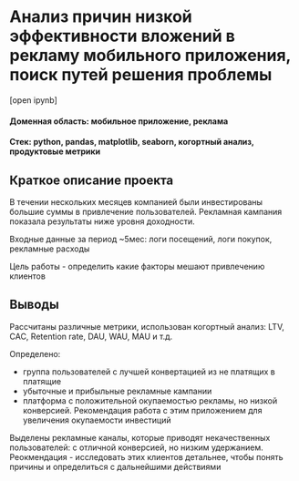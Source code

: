 # Анализ причин низкой эффективности вложений в рекламу мобильного приложения, поиск путей решения проблемы

[open ipynb]
#### Доменная область: мобильное приложение, реклама 
#### Стек: python, pandas, matplotlib, seaborn, когортный анализ, продуктовые метрики
## Краткое описание проекта
В течении нескольких месяцев компанией были инвестированы большие суммы в привлечение пользователей. Рекламная кампания показала результаты ниже уровня доходности.

Входные данные за период ~5мес: логи посещений, логи покупок, рекламные расходы

Цель работы - определить какие факторы мешают привлечению клиентов

## Выводы
Рассчитаны различные метрики, использован когортный анализ: LTV, CAC, Retention rate, DAU, WAU, MAU и т.д. 

Определено:
* группа пользователей с лучшей конвертацией из не платящих в платящие
* убыточные и прибыльные рекламные кампании
* платформа с положительной окупаемостью рекламы, но низкой конверсией. Рекомендация работа с этим приложением для увеличения окупаемости инвестиций

Выделены рекламные каналы, которые приводят некачественных пользователей: с отличной конверсией, но низким удержанием. Реокмендация - исследовать этих клиентов детальнее, чтобы понять причины и определиться с дальнейшими действиями
